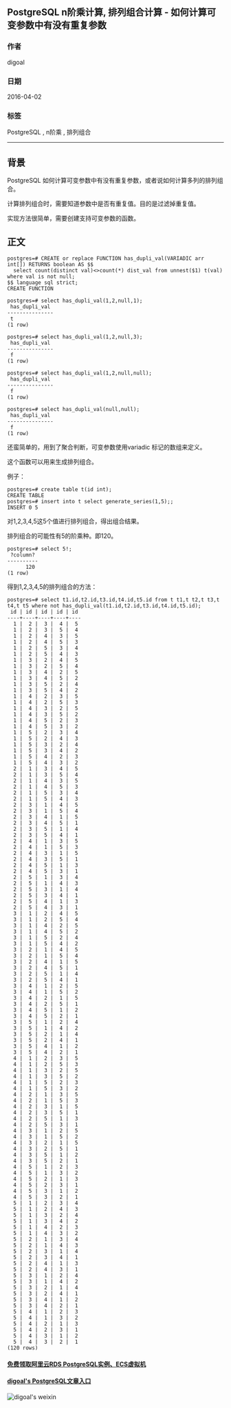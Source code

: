 ## PostgreSQL n阶乘计算, 排列组合计算 - 如何计算可变参数中有没有重复参数  
                                         
### 作者                                         
digoal                                          
                                            
### 日期                                          
2016-04-02                                                                  
                                          
### 标签                                                                                                                                                          
PostgreSQL , n阶乘 , 排列组合      
      
----                                          
                                        
## 背景      
PostgreSQL 如何计算可变参数中有没有重复参数，或者说如何计算多列的排列组合。  
  
计算排列组合时，需要知道参数中是否有重复值。目的是过滤掉重复值。  
  
实现方法很简单，需要创建支持可变参数的函数。  
  
## 正文  
  
```  
postgres=# CREATE or replace FUNCTION has_dupli_val(VARIADIC arr int[]) RETURNS boolean AS $$  
  select count(distinct val)<>count(*) dist_val from unnest($1) t(val) where val is not null;  
$$ language sql strict;  
CREATE FUNCTION  
  
postgres=# select has_dupli_val(1,2,null,1);  
 has_dupli_val   
---------------  
 t  
(1 row)  
  
postgres=# select has_dupli_val(1,2,null,3);  
 has_dupli_val   
---------------  
 f  
(1 row)  
  
postgres=# select has_dupli_val(1,2,null,null);  
 has_dupli_val   
---------------  
 f  
(1 row)  
  
postgres=# select has_dupli_val(null,null);  
 has_dupli_val   
---------------  
 f  
(1 row)  
```  
  
还蛮简单的，用到了聚合判断，可变参数使用variadic 标记的数组来定义。  
  
这个函数可以用来生成排列组合。  
  
例子：  
  
```  
postgres=# create table t(id int);  
CREATE TABLE  
postgres=# insert into t select generate_series(1,5);;  
INSERT 0 5  
```  
  
对1,2,3,4,5这5个值进行排列组合，得出组合结果。  
  
排列组合的可能性有5的阶乘种。即120。  
  
```  
postgres=# select 5!;  
 ?column?   
----------  
      120  
(1 row)  
```  
  
得到1,2,3,4,5的排列组合的方法：  
  
```  
postgres=# select t1.id,t2.id,t3.id,t4.id,t5.id from t t1,t t2,t t3,t t4,t t5 where not has_dupli_val(t1.id,t2.id,t3.id,t4.id,t5.id);  
 id | id | id | id | id   
----+----+----+----+----  
  1 |  2 |  3 |  4 |  5  
  1 |  2 |  3 |  5 |  4  
  1 |  2 |  4 |  3 |  5  
  1 |  2 |  4 |  5 |  3  
  1 |  2 |  5 |  3 |  4  
  1 |  2 |  5 |  4 |  3  
  1 |  3 |  2 |  4 |  5  
  1 |  3 |  2 |  5 |  4  
  1 |  3 |  4 |  2 |  5  
  1 |  3 |  4 |  5 |  2  
  1 |  3 |  5 |  2 |  4  
  1 |  3 |  5 |  4 |  2  
  1 |  4 |  2 |  3 |  5  
  1 |  4 |  2 |  5 |  3  
  1 |  4 |  3 |  2 |  5  
  1 |  4 |  3 |  5 |  2  
  1 |  4 |  5 |  2 |  3  
  1 |  4 |  5 |  3 |  2  
  1 |  5 |  2 |  3 |  4  
  1 |  5 |  2 |  4 |  3  
  1 |  5 |  3 |  2 |  4  
  1 |  5 |  3 |  4 |  2  
  1 |  5 |  4 |  2 |  3  
  1 |  5 |  4 |  3 |  2  
  2 |  1 |  3 |  4 |  5  
  2 |  1 |  3 |  5 |  4  
  2 |  1 |  4 |  3 |  5  
  2 |  1 |  4 |  5 |  3  
  2 |  1 |  5 |  3 |  4  
  2 |  1 |  5 |  4 |  3  
  2 |  3 |  1 |  4 |  5  
  2 |  3 |  1 |  5 |  4  
  2 |  3 |  4 |  1 |  5  
  2 |  3 |  4 |  5 |  1  
  2 |  3 |  5 |  1 |  4  
  2 |  3 |  5 |  4 |  1  
  2 |  4 |  1 |  3 |  5  
  2 |  4 |  1 |  5 |  3  
  2 |  4 |  3 |  1 |  5  
  2 |  4 |  3 |  5 |  1  
  2 |  4 |  5 |  1 |  3  
  2 |  4 |  5 |  3 |  1  
  2 |  5 |  1 |  3 |  4  
  2 |  5 |  1 |  4 |  3  
  2 |  5 |  3 |  1 |  4  
  2 |  5 |  3 |  4 |  1  
  2 |  5 |  4 |  1 |  3  
  2 |  5 |  4 |  3 |  1  
  3 |  1 |  2 |  4 |  5  
  3 |  1 |  2 |  5 |  4  
  3 |  1 |  4 |  2 |  5  
  3 |  1 |  4 |  5 |  2  
  3 |  1 |  5 |  2 |  4  
  3 |  1 |  5 |  4 |  2  
  3 |  2 |  1 |  4 |  5  
  3 |  2 |  1 |  5 |  4  
  3 |  2 |  4 |  1 |  5  
  3 |  2 |  4 |  5 |  1  
  3 |  2 |  5 |  1 |  4  
  3 |  2 |  5 |  4 |  1  
  3 |  4 |  1 |  2 |  5  
  3 |  4 |  1 |  5 |  2  
  3 |  4 |  2 |  1 |  5  
  3 |  4 |  2 |  5 |  1  
  3 |  4 |  5 |  1 |  2  
  3 |  4 |  5 |  2 |  1  
  3 |  5 |  1 |  2 |  4  
  3 |  5 |  1 |  4 |  2  
  3 |  5 |  2 |  1 |  4  
  3 |  5 |  2 |  4 |  1  
  3 |  5 |  4 |  1 |  2  
  3 |  5 |  4 |  2 |  1  
  4 |  1 |  2 |  3 |  5  
  4 |  1 |  2 |  5 |  3  
  4 |  1 |  3 |  2 |  5  
  4 |  1 |  3 |  5 |  2  
  4 |  1 |  5 |  2 |  3  
  4 |  1 |  5 |  3 |  2  
  4 |  2 |  1 |  3 |  5  
  4 |  2 |  1 |  5 |  3  
  4 |  2 |  3 |  1 |  5  
  4 |  2 |  3 |  5 |  1  
  4 |  2 |  5 |  1 |  3  
  4 |  2 |  5 |  3 |  1  
  4 |  3 |  1 |  2 |  5  
  4 |  3 |  1 |  5 |  2  
  4 |  3 |  2 |  1 |  5  
  4 |  3 |  2 |  5 |  1  
  4 |  3 |  5 |  1 |  2  
  4 |  3 |  5 |  2 |  1  
  4 |  5 |  1 |  2 |  3  
  4 |  5 |  1 |  3 |  2  
  4 |  5 |  2 |  1 |  3  
  4 |  5 |  2 |  3 |  1  
  4 |  5 |  3 |  1 |  2  
  4 |  5 |  3 |  2 |  1  
  5 |  1 |  2 |  3 |  4  
  5 |  1 |  2 |  4 |  3  
  5 |  1 |  3 |  2 |  4  
  5 |  1 |  3 |  4 |  2  
  5 |  1 |  4 |  2 |  3  
  5 |  1 |  4 |  3 |  2  
  5 |  2 |  1 |  3 |  4  
  5 |  2 |  1 |  4 |  3  
  5 |  2 |  3 |  1 |  4  
  5 |  2 |  3 |  4 |  1  
  5 |  2 |  4 |  1 |  3  
  5 |  2 |  4 |  3 |  1  
  5 |  3 |  1 |  2 |  4  
  5 |  3 |  1 |  4 |  2  
  5 |  3 |  2 |  1 |  4  
  5 |  3 |  2 |  4 |  1  
  5 |  3 |  4 |  1 |  2  
  5 |  3 |  4 |  2 |  1  
  5 |  4 |  1 |  2 |  3  
  5 |  4 |  1 |  3 |  2  
  5 |  4 |  2 |  1 |  3  
  5 |  4 |  2 |  3 |  1  
  5 |  4 |  3 |  1 |  2  
  5 |  4 |  3 |  2 |  1  
(120 rows)  
```  
  
                  
  
  
  
  
  
  
  
  
  
  
  
  
  
#### [免费领取阿里云RDS PostgreSQL实例、ECS虚拟机](https://free.aliyun.com/ "57258f76c37864c6e6d23383d05714ea")
  
  
#### [digoal's PostgreSQL文章入口](https://github.com/digoal/blog/blob/master/README.md "22709685feb7cab07d30f30387f0a9ae")
  
  
![digoal's weixin](../pic/digoal_weixin.jpg "f7ad92eeba24523fd47a6e1a0e691b59")
  
  
  
  
  
  
  
